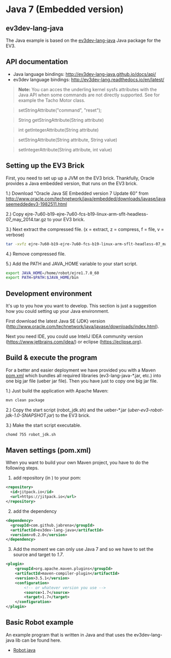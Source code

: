 # Java 7 (Embedded version)
## ev3dev-lang-java
The Java example is based on the [ev3dev-lang-java](https://github.com/ev3dev-lang-java/ev3dev-lang-java/) Java package for the EV3. 


## API documentation
- Java language bindings: http://ev3dev-lang-java.github.io/docs/api/
- ev3dev language bindings: http://ev3dev-lang.readthedocs.io/en/latest/

>__Note:__ You can acces the underling kernel sysfs attributes with the Java API when some commands are not directly supported. See for example the Tacho Motor class.

> setStringAttribute("command", "reset");

> String getStringAttribute(String attribute)

> int getIntegerAttribute(String attribute)

> setStringAttribute(String attribute, String value)

> setIntegerAttribute(String attribute, int value)

## Setting up the EV3 Brick
First, you need to set up up a JVM on the EV3 brick. Thankfully, Oracle provides a
Java embedded version, that runs on the EV3 brick.

1.) Download "Oracle Java SE Embedded version 7 Update 60" from http://www.oracle.com/technetwork/java/embedded/downloads/javase/javaseemeddedev3-1982511.html

2.) Copy ejre-7u60-b19-ejre-7u60-fcs-b19-linux-arm-sflt-headless-07_may_2014.tar.gz to your EV3 brick.

3.) Next extract the compressed file. (x = extract, z = compress, f = file, v = verbose)
```bash
tar -xvfz ejre-7u60-b19-ejre-7u60-fcs-b19-linux-arm-sflt-headless-07_may_2014.tar.gz
```

4.) Remove compressed file.

5.) Add the PATH and JAVA_HOME variable to your start script.

```bash
export JAVA_HOME=/home/robot/ejre1.7.0_60
export PATH=$PATH:$JAVA_HOME/bin
```

## Development environment
It's up to you how you want to develop. This section is just a suggestion how you could setting up your Java environment.

First download the latest Java SE (JDK) version (http://www.oracle.com/technetwork/java/javase/downloads/index.html).

Next you need IDE, you could use InteliJ IDEA community version (https://www.jetbrains.com/idea/) or eclipse (https://eclipse.org).

## Build & execute the program
For a better and easier deployment we have provided you with a Maven [pom.xml](pom.xml) which bundles all required libraries (ev3-lang-java-*.jar, etc.) into one big jar file (ueber jar file). Then you have just to copy one big jar file.

1.) Just build the application with Apache Maven:
```bash
mvn clean package
```

2.) Copy the start script (robot_jdk.sh) and the ueber-*.jar (_uber-ev3-robot-jdk-1.0-SNAPSHOT.jar_) to the EV3 brick.

3.) Make the start script executable.
```bash
chomd 755 robot_jdk.sh
```

## Maven settings (pom.xml)
When you want to build your own Maven project, you have to do the following steps.

1) add repository (in <repositories>) to your pom:

```xml
<repository>
  <id>jitpack.io</id>
  <url>https://jitpack.io</url>
</repository>
```

2) add the dependency
```xml
<dependency>
  <groupId>com.github.jabrena</groupId>
  <artifactId>ev3dev-lang-java</artifactId>
  <version>v0.2.0</version>
</dependency>
```

3) Add the moment we can only use Java 7 and so we have to set the source and target to _1.7_.
```xml
<plugin>
    <groupId>org.apache.maven.plugins</groupId>
    <artifactId>maven-compiler-plugin</artifactId>
    <version>3.5.1</version>
    <configuration>
        <!-- or whatever version you use -->
        <source>1.7</source>
        <target>1.7</target>
    </configuration>
</plugin>
```

## Basic Robot example
An example program that is written in Java and that uses the ev3dev-lang-java lib can be found here. 
- [Robot.java](src/main/java/Robot.java)